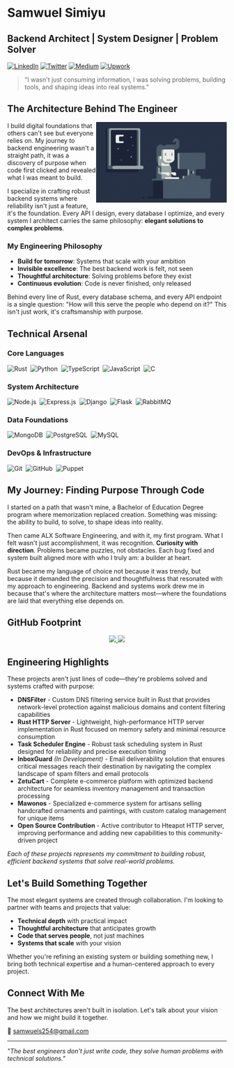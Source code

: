 # Samwuel Simiyu

## Backend Architect | System Designer | Problem Solver

[![LinkedIn](https://img.shields.io/badge/-LinkedIn-0A66C2?style=flat&logo=linkedin&logoColor=white)](https://www.linkedin.com/in/samwuel-s254/)
[![Twitter](https://img.shields.io/badge/-Twitter-1DA1F2?style=flat&logo=twitter&logoColor=white)](https://twitter.com/SamwuelSimiyu)
[![Medium](https://img.shields.io/badge/-Medium-12100E?style=flat&logo=medium&logoColor=white)](https://medium.com/@samwuels003)
[![Upwork](https://img.shields.io/badge/-Upwork-6FDA44?style=flat&logo=upwork&logoColor=white)](https://www.upwork.com/freelancers/~01ca81fd15f037d725)

> "I wasn't just consuming information, I was solving problems, building tools, and shaping ideas into real systems."

## The Architecture Behind The Engineer

<img alt="Night Coding" src="https://raw.githubusercontent.com/AVS1508/AVS1508/master/assets/Night-Coding.gif" align="right" width="300"/>

I build digital foundations that others can't see but everyone relies on. My journey to backend engineering wasn't a straight path, it was a discovery of purpose when code first clicked and revealed what I was meant to build.

I specialize in crafting robust backend systems where reliability isn't just a feature, it's the foundation. Every API I design, every database I optimize, and every system I architect carries the same philosophy: **elegant solutions to complex problems**.

### My Engineering Philosophy

- **Build for tomorrow**: Systems that scale with your ambition
- **Invisible excellence**: The best backend work is felt, not seen
- **Thoughtful architecture**: Solving problems before they exist
- **Continuous evolution**: Code is never finished, only released

Behind every line of Rust, every database schema, and every API endpoint is a single question: "How will this serve the people who depend on it?" This isn't just work, it's craftsmanship with purpose.

## Technical Arsenal

### Core Languages
![Rust](https://img.shields.io/badge/-Rust-000000?style=flat&logo=rust)&nbsp;
![Python](https://img.shields.io/badge/-Python-05122A?style=flat&logo=python)&nbsp;
![TypeScript](https://img.shields.io/badge/-TypeScript-3178C6?style=flat&logo=typescript)&nbsp;
![JavaScript](https://img.shields.io/badge/-JavaScript-05122A?style=flat&logo=javascript)&nbsp;
![C](https://img.shields.io/badge/-C-05122A?style=flat&logo=C&logoColor=A8B9CC)&nbsp;

### System Architecture
![Node.js](https://img.shields.io/badge/-Node.js-05122A?style=flat&logo=node.js)&nbsp;
![Express.js](https://img.shields.io/badge/-Express.js-05122A?style=flat&logo=express)&nbsp;
![Django](https://img.shields.io/badge/-Django-05122A?style=flat&logo=django&logoColor=092E20)&nbsp;
![Flask](https://img.shields.io/badge/-Flask-05122A?style=flat&logo=flask)&nbsp;
![RabbitMQ](https://img.shields.io/badge/-RabbitMQ-05122A?style=flat&logo=rabbitmq)&nbsp;

### Data Foundations
![MongoDB](https://img.shields.io/badge/-MongoDB-05122A?style=flat&logo=mongodb)&nbsp;
![PostgreSQL](https://img.shields.io/badge/-PostgreSQL-336791?style=flat&logo=postgresql)&nbsp;
![MySQL](https://img.shields.io/badge/-MySQL-4479A1?style=flat&logo=mysql)&nbsp;

### DevOps & Infrastructure
![Git](https://img.shields.io/badge/-Git-05122A?style=flat&logo=git)&nbsp;
![GitHub](https://img.shields.io/badge/-GitHub-05122A?style=flat&logo=github)&nbsp;
![Puppet](https://img.shields.io/badge/-Puppet-FFAE1A?style=flat&logo=puppet)&nbsp;

## My Journey: Finding Purpose Through Code

I started on a path that wasn't mine, a Bachelor of Education Degree program where memorization replaced creation. Something was missing: the ability to build, to solve, to shape ideas into reality.

Then came ALX Software Engineering, and with it, my first program. What I felt wasn't just accomplishment, it was recognition. **Curiosity with direction**. Problems became puzzles, not obstacles. Each bug fixed and system built aligned more with who I truly am: a builder at heart.

Rust became my language of choice not because it was trendy, but because it demanded the precision and thoughtfulness that resonated with my approach to engineering. Backend and systems work drew me in because that's where the architecture matters most—where the foundations are laid that everything else depends on.

## GitHub Footprint

<p align="center">
<a href="https://github.com/Trojan-254">
  <img height="180em" src="https://github-readme-stats-eight-theta.vercel.app/api?username=Trojan-254&show_icons=true&theme=algolia&include_all_commits=true&count_private=true"/>
  <img height="180em" src="https://github-readme-stats-eight-theta.vercel.app/api/top-langs/?username=Trojan-254&layout=compact&langs_count=8&theme=algolia"/>
</a>
</p>

## Engineering Highlights

These projects aren't just lines of code—they're problems solved and systems crafted with purpose:

- **DNSFilter** - Custom DNS filtering service built in Rust that provides network-level protection against malicious domains and content filtering capabilities
- **Rust HTTP Server** - Lightweight, high-performance HTTP server implementation in Rust focused on memory safety and minimal resource consumption
- **Task Scheduler Engine** - Robust task scheduling system in Rust designed for reliability and precise execution timing
- **InboxGuard** *(In Development)* - Email deliverability solution that ensures critical messages reach their destination by navigating the complex landscape of spam filters and email protocols
- **ZetuCart** - Complete e-commerce platform with optimized backend architecture for seamless inventory management and transaction processing
- **Mawonos** - Specialized e-commerce system for artisans selling handcrafted ornaments and paintings, with custom catalog management for unique items
- **Open Source Contribution** - Active contributor to Hteapot HTTP server, improving performance and adding new capabilities to this community-driven project

*Each of these projects represents my commitment to building robust, efficient backend systems that solve real-world problems.*

## Let's Build Something Together

The most elegant systems are created through collaboration. I'm looking to partner with teams and projects that value:

- **Technical depth** with practical impact
- **Thoughtful architecture** that anticipates growth
- **Code that serves people**, not just machines
- **Systems that scale** with your vision

Whether you're refining an existing system or building something new, I bring both technical expertise and a human-centered approach to every project.

## Connect With Me

The best architectures aren't built in isolation. Let's talk about your vision and how we might build it together.

📧 samwuels254@gmail.com

---

*"The best engineers don't just write code, they solve human problems with technical solutions."*
